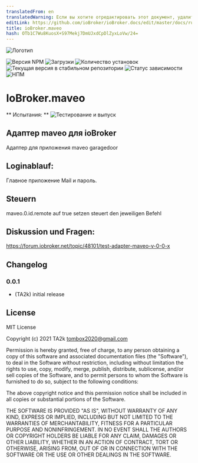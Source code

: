 ```yaml
---
translatedFrom: en
translatedWarning: Если вы хотите отредактировать этот документ, удалите поле «translatedFrom», в противном случае этот документ будет снова автоматически переведен
editLink: https://github.com/ioBroker/ioBroker.docs/edit/master/docs/ru/adapterref/iobroker.maveo/README.md
title: ioBroker.maveo
hash: OTb1C7Wu8KuosX+S97Mekj7DmUJxdCpDlZyxLoVw/24=
---
```

![Логотип](../../../en/adapterref/iobroker.maveo/admin/maveo.png)

![Версия NPM](https://img.shields.io/npm/v/iobroker.maveo.svg)
![Загрузки](https://img.shields.io/npm/dm/iobroker.maveo.svg)
![Количество установок](https://iobroker.live/badges/maveo-installed.svg)
![Текущая версия в стабильном репозитории](https://iobroker.live/badges/maveo-stable.svg)
![Статус зависимости](https://img.shields.io/david/TA2k/iobroker.maveo.svg)
![НПМ](https://nodei.co/npm/iobroker.maveo.png?downloads=true)

# IoBroker.maveo
** Испытания: ** ![Тестирование и выпуск](https://github.com/TA2k/ioBroker.maveo/workflows/Test%20and%20Release/badge.svg)

## Адаптер maveo для ioBroker
Адаптер для приложения maveo garagedoor

## Loginablauf:
Главное приложение Mail и пароль.

## Steuern
maveo.0.id.remote auf true setzen steuert den jeweiligen Befehl

## Diskussion und Fragen:
https://forum.iobroker.net/topic/48101/test-adapter-maveo-v-0-0-x

## Changelog

### 0.0.1
* (TA2k) initial release

## License
MIT License

Copyright (c) 2021 TA2k <tombox2020@gmail.com>

Permission is hereby granted, free of charge, to any person obtaining a copy
of this software and associated documentation files (the "Software"), to deal
in the Software without restriction, including without limitation the rights
to use, copy, modify, merge, publish, distribute, sublicense, and/or sell
copies of the Software, and to permit persons to whom the Software is
furnished to do so, subject to the following conditions:

The above copyright notice and this permission notice shall be included in all
copies or substantial portions of the Software.

THE SOFTWARE IS PROVIDED "AS IS", WITHOUT WARRANTY OF ANY KIND, EXPRESS OR
IMPLIED, INCLUDING BUT NOT LIMITED TO THE WARRANTIES OF MERCHANTABILITY,
FITNESS FOR A PARTICULAR PURPOSE AND NONINFRINGEMENT. IN NO EVENT SHALL THE
AUTHORS OR COPYRIGHT HOLDERS BE LIABLE FOR ANY CLAIM, DAMAGES OR OTHER
LIABILITY, WHETHER IN AN ACTION OF CONTRACT, TORT OR OTHERWISE, ARISING FROM,
OUT OF OR IN CONNECTION WITH THE SOFTWARE OR THE USE OR OTHER DEALINGS IN THE
SOFTWARE.
